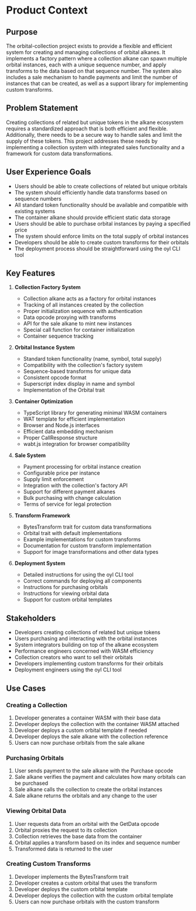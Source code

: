 # Product Context

## Purpose
The orbital-collection project exists to provide a flexible and efficient system for creating and managing collections of orbital alkanes. It implements a factory pattern where a collection alkane can spawn multiple orbital instances, each with a unique sequence number, and apply transforms to the data based on that sequence number. The system also includes a sale mechanism to handle payments and limit the number of instances that can be created, as well as a support library for implementing custom transforms.

## Problem Statement
Creating collections of related but unique tokens in the alkane ecosystem requires a standardized approach that is both efficient and flexible. Additionally, there needs to be a secure way to handle sales and limit the supply of these tokens. This project addresses these needs by implementing a collection system with integrated sales functionality and a framework for custom data transformations.

## User Experience Goals
- Users should be able to create collections of related but unique orbitals
- The system should efficiently handle data transforms based on sequence numbers
- All standard token functionality should be available and compatible with existing systems
- The container alkane should provide efficient static data storage
- Users should be able to purchase orbital instances by paying a specified price
- The system should enforce limits on the total supply of orbital instances
- Developers should be able to create custom transforms for their orbitals
- The deployment process should be straightforward using the oyl CLI tool

## Key Features
1. **Collection Factory System**
   - Collection alkane acts as a factory for orbital instances
   - Tracking of all instances created by the collection
   - Proper initialization sequence with authentication
   - Data opcode proxying with transforms
   - API for the sale alkane to mint new instances
   - Special call function for container initialization
   - Container sequence tracking

2. **Orbital Instance System**
   - Standard token functionality (name, symbol, total supply)
   - Compatibility with the collection's factory system
   - Sequence-based transforms for unique data
   - Consistent opcode format
   - Superscript index display in name and symbol
   - Implementation of the Orbital trait

3. **Container Optimization**
   - TypeScript library for generating minimal WASM containers
   - WAT template for efficient implementation
   - Browser and Node.js interfaces
   - Efficient data embedding mechanism
   - Proper CallResponse structure
   - wabt.js integration for browser compatibility

4. **Sale System**
   - Payment processing for orbital instance creation
   - Configurable price per instance
   - Supply limit enforcement
   - Integration with the collection's factory API
   - Support for different payment alkanes
   - Bulk purchasing with change calculation
   - Terms of service for legal protection

5. **Transform Framework**
   - BytesTransform trait for custom data transformations
   - Orbital trait with default implementations
   - Example implementations for custom transforms
   - Documentation for custom transform implementation
   - Support for image transformations and other data types

6. **Deployment System**
   - Detailed instructions for using the oyl CLI tool
   - Correct commands for deploying all components
   - Instructions for purchasing orbitals
   - Instructions for viewing orbital data
   - Support for custom orbital templates

## Stakeholders
- Developers creating collections of related but unique tokens
- Users purchasing and interacting with the orbital instances
- System integrators building on top of the alkane ecosystem
- Performance engineers concerned with WASM efficiency
- Collection creators who want to sell their orbitals
- Developers implementing custom transforms for their orbitals
- Deployment engineers using the oyl CLI tool

## Use Cases

### Creating a Collection
1. Developer generates a container WASM with their base data
2. Developer deploys the collection with the container WASM attached
3. Developer deploys a custom orbital template if needed
4. Developer deploys the sale alkane with the collection reference
5. Users can now purchase orbitals from the sale alkane

### Purchasing Orbitals
1. User sends payment to the sale alkane with the Purchase opcode
2. Sale alkane verifies the payment and calculates how many orbitals can be purchased
3. Sale alkane calls the collection to create the orbital instances
4. Sale alkane returns the orbitals and any change to the user

### Viewing Orbital Data
1. User requests data from an orbital with the GetData opcode
2. Orbital proxies the request to its collection
3. Collection retrieves the base data from the container
4. Orbital applies a transform based on its index and sequence number
5. Transformed data is returned to the user

### Creating Custom Transforms
1. Developer implements the BytesTransform trait
2. Developer creates a custom orbital that uses the transform
3. Developer deploys the custom orbital template
4. Developer deploys the collection with the custom orbital template
5. Users can now purchase orbitals with the custom transform
